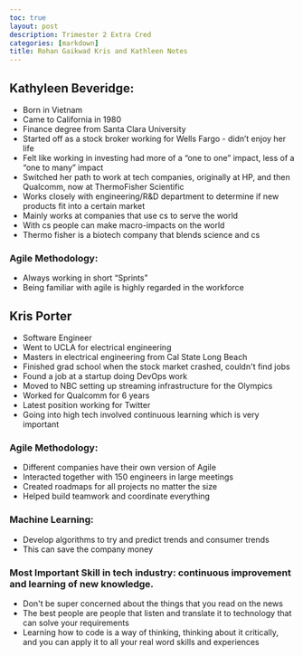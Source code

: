 ```yaml
---
toc: true
layout: post
description: Trimester 2 Extra Cred
categories: [markdown]
title: Rohan Gaikwad Kris and Kathleen Notes
---
```


## Kathyleen Beveridge:
- Born in Vietnam
- Came to California in 1980
- Finance degree from Santa Clara University
- Started off as a stock broker working for Wells Fargo - didn’t enjoy her life
- Felt like working in investing had more of a “one to one” impact, less of a “one to many” impact
- Switched her path to work at tech companies, originally at HP, and then Qualcomm, now at ThermoFisher Scientific
- Works closely with engineering/R&D department to determine if new products fit into a certain market
- Mainly works at companies that use cs to serve the world
- With cs people can make macro-impacts on the world
- Thermo fisher is a biotech company that blends science and cs

### Agile Methodology:
- Always working in short “Sprints”
- Being familiar with agile is highly regarded in the workforce



## Kris Porter
- Software Engineer
- Went to UCLA for electrical engineering
- Masters in electrical engineering from Cal State Long Beach
- Finished grad school when the stock market crashed, couldn't find jobs
- Found a job at a startup doing DevOps work
- Moved to NBC setting up streaming infrastructure for the Olympics
- Worked for Qualcomm for 6 years 
- Latest position working for Twitter
- Going into high tech involved continuous learning which is very important

### Agile Methodology:
- Different companies have their own version of Agile
- Interacted together with 150 engineers in large meetings
- Created roadmaps for all projects no matter the size
- Helped build teamwork and coordinate everything

### Machine Learning:
- Develop algorithms to try and predict trends and consumer trends
- This can save the company money

### Most Important Skill in tech industry: continuous improvement and learning of new knowledge. 
- Don't be super concerned about the things that you read on the news 
- The best people are people that listen and translate it to technology that can solve your requirements 
- Learning how to code is a way of thinking, thinking about it critically, and you can apply it to all your real word skills and experiences 



